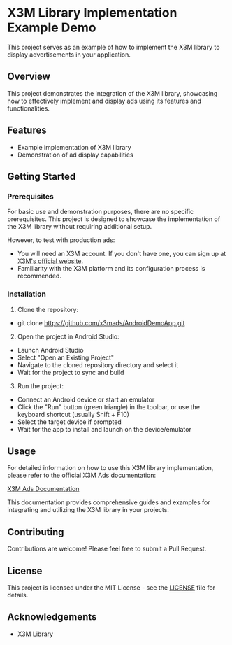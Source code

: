# X3M Library Implementation Example Demo

This project serves as an example of how to implement the X3M library to display advertisements in your application.

## Overview

This project demonstrates the integration of the X3M library, showcasing how to effectively implement and display ads using its features and functionalities.

## Features

- Example implementation of X3M library
- Demonstration of ad display capabilities

## Getting Started

### Prerequisites

For basic use and demonstration purposes, there are no specific prerequisites. This project is designed to showcase the implementation of the X3M library without requiring additional setup.

However, to test with production ads:

- You will need an X3M account. If you don't have one, you can sign up at [X3M's official website](https://www.x3mads.com).
- Familiarity with the X3M platform and its configuration process is recommended.

### Installation

1. Clone the repository:

- git clone https://github.com/x3mads/AndroidDemoApp.git

2. Open the project in Android Studio:
- Launch Android Studio
- Select "Open an Existing Project"
- Navigate to the cloned repository directory and select it
- Wait for the project to sync and build

3. Run the project:
- Connect an Android device or start an emulator
- Click the "Run" button (green triangle) in the toolbar, or use the keyboard shortcut (usually Shift + F10)
- Select the target device if prompted
- Wait for the app to install and launch on the device/emulator

## Usage

For detailed information on how to use this X3M library implementation, please refer to the official X3M Ads documentation:

[X3M Ads Documentation](https://docs.x3mads.com/metamediation/)

This documentation provides comprehensive guides and examples for integrating and utilizing the X3M library in your projects.

## Contributing

Contributions are welcome! Please feel free to submit a Pull Request.

## License

This project is licensed under the MIT License - see the [LICENSE](LICENSE) file for details.

## Acknowledgements

- X3M Library
